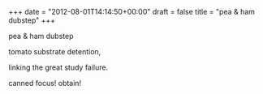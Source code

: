 +++
date = "2012-08-01T14:14:50+00:00"
draft = false
title = "pea &amp; ham dubstep"
+++
<p>pea &amp; ham dubstep</p>&#13;
<p>tomato substrate detention,</p>&#13;
<p>linking the great study failure.</p>&#13;
<p>canned focus! obtain!</p> 
